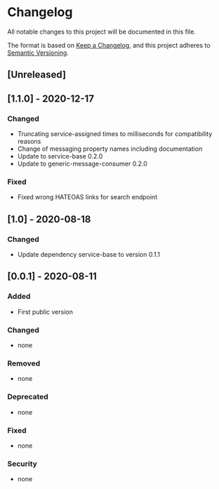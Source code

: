 # Changelog
All notable changes to this project will be documented in this file.

The format is based on [Keep a Changelog](https://keepachangelog.com/en/1.0.0/),
and this project adheres to [Semantic Versioning](https://semver.org/spec/v2.0.0.html).

## [Unreleased]

## [1.1.0] - 2020-12-17
### Changed
- Truncating service-assigned times to milliseconds for compatibility reasons
- Change of messaging property names including documentation
- Update to service-base 0.2.0
- Update to generic-message-consumer 0.2.0

### Fixed
- Fixed wrong HATEOAS links for search endpoint

## [1.0] - 2020-08-18
### Changed
- Update dependency service-base to version 0.1.1

## [0.0.1] - 2020-08-11
### Added
- First public version

### Changed
- none

### Removed
- none

### Deprecated
- none

### Fixed
- none

### Security
- none

